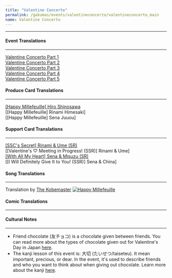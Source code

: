 ```yaml
---
title: "Valentine Concerto"
permalink: /gakumas/events/valentineconcerto/valentineconcerto_main
name: Valentine Concerto
---
```

________________________

#### Event Translations
----
[Valentine Concerto Part 1](/gakumas/events/valentineconcerto/valentineconcerto_pt1)<br />
[Valentine Concerto Part 2](/gakumas/events/valentineconcerto/valentineconcerto_pt2)<br />
[Valentine Concerto Part 3](/gakumas/events/valentineconcerto/valentineconcerto_pt3)<br />
[Valentine Concerto Part 4](/gakumas/events/valentineconcerto/valentineconcerto_pt4)<br />
[Valentine Concerto Part 5](/gakumas/events/valentineconcerto/valentineconcerto_pt5)
#### Produce Card Translations
----
[[Happy Millefeuille] Hiro Shinosawa](/gakumas/producecards/hiro/happymillefeuille)<br />
[[Happy Millefeuille] Rinami Himesaki]<br />
[[Happy Millefeuille] Sena Juuou]
#### Support Card Translations
----
[[SSC's Secret] Rinami & Ume (SR)](/gakumas/supportcards/sscssecret)<br />
[[Valentine's ♡ Meeting in Progress! (SSR)] Rinami & Ume]<br />
[[With All My Heart] Sena & Misuzu (SR)](/gakumas/supportcards/withallmyheart)<br />
[[I Will Definitely Give It to You! (SSR)] Sena & China]

#### Song Translations
----
Translation by [The Kobemaster](https://www.youtube.com/@imasloid)
[![Happy Millefeuille](https://img.youtube.com/vi/XWdQfaF5S7Y/0.jpg)](https://www.youtube.com/watch?v=XWdQfaF5S7Y)

#### Comic Translations
----

#### Cultural Notes
----
+ Friend chocolate (友チョコ) is a chocolate given between friends. You can read more about the types of chocolate given out for Valentine's Day in Japan [here](https://cotoacademy.com/valentines-day-in-japan/).
+ The kanji lesson of this event is: 大切 (たいせつ/taiseteu). It mean important, precious, or dear. In the event, it's used to describe friends and who you want to think about when giving out chocolate.  Learn more about the kanji [here](https://www.wanikani.com/vocabulary/%E5%A4%A7%E5%88%87).